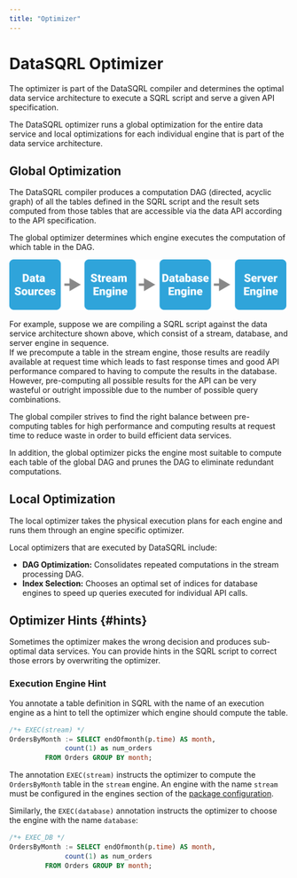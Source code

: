 ```yaml
---
title: "Optimizer"
---
```


# DataSQRL Optimizer

The optimizer is part of the DataSQRL compiler and determines the optimal data service architecture to execute a SQRL script and serve a given API specification.

The DataSQRL optimizer runs a global optimization for the entire data service and local optimizations for each individual engine that is part of the data service architecture.

## Global Optimization

The DataSQRL compiler produces a computation DAG (directed, acyclic graph) of all the tables defined in the SQRL script and the result sets computed from those tables that are accessible via the data API according to the API specification.

The global optimizer determines which engine executes the computation of which table in the DAG.

<img src="/img/dev/simple-pipeline.svg" alt="Simple DataSQRL data service architecture" width="500"/>

For example, suppose we are compiling a SQRL script against the data service architecture shown above, which consist of a stream, database, and server engine in sequence. <br />
If we precompute a table in the stream engine, those results are readily available at request time which leads to fast response times and good API performance compared to having to compute the results in the database. However, pre-computing all possible results for the API can be very wasteful or outright impossible due to the number of possible query combinations.

The global compiler strives to find the right balance between pre-computing tables for high performance and computing results at request time to reduce waste in order to build efficient data services.

In addition, the global optimizer picks the engine most suitable to compute each table of the global DAG and prunes the DAG to eliminate redundant computations.

## Local Optimization

The local optimizer takes the physical execution plans for each engine and runs them through an engine specific optimizer.

Local optimizers that are executed by DataSQRL include:

* **DAG Optimization:** Consolidates repeated computations in the stream processing DAG.
* **Index Selection:** Chooses an optimal set of indices for database engines to speed up queries executed for individual API calls.

## Optimizer Hints {#hints}

Sometimes the optimizer makes the wrong decision and produces sub-optimal data services. You can provide hints in the SQRL script to correct those errors by overwriting the optimizer.

### Execution Engine Hint

You annotate a table definition in SQRL with the name of an execution engine as a hint to tell the optimizer which engine should compute the table.

```sql
/*+ EXEC(stream) */
OrdersByMonth := SELECT endOfmonth(p.time) AS month,
              count(1) as num_orders
         FROM Orders GROUP BY month;
```

The annotation `EXEC(stream)` instructs the optimizer to compute the `OrdersByMonth` table in the `stream` engine. An engine with the name `stream` must be configured in the engines section of the [package configuration](../package-config).

Similarly, the `EXEC(database)` annotation instructs the optimizer to choose the engine with the name `database`:

```sql
/*+ EXEC_DB */
OrdersByMonth := SELECT endOfmonth(p.time) AS month,
              count(1) as num_orders
         FROM Orders GROUP BY month;
```